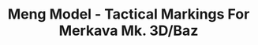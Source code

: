 ---
layout: product
title: "Meng Model - Tactical Markings For Merkava Mk. 3D/Baz"
price: "1100" 
desc: "N/A"
img_path: "/assets/img/MM-SPS-003.jpg"
brand: "N/A"
available: false
special_offer: false
new: false
soon: false
cat: "010000"
subcat: "011000"
subsubcat: "0N/A"
sifra: "MM-SPS-003"
popular: false
---